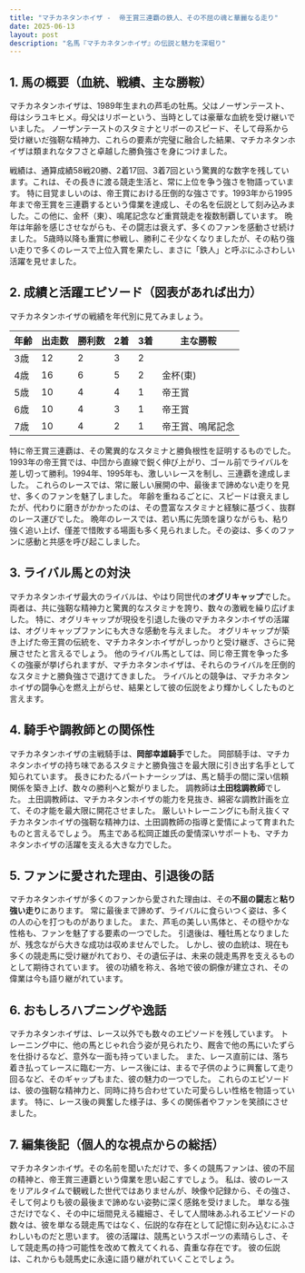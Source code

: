 ```yaml
---
title: "マチカネタンホイザ -  帝王賞三連覇の鉄人、その不屈の魂と華麗なる走り"
date: 2025-06-13
layout: post
description: "名馬『マチカネタンホイザ』の伝説と魅力を深堀り"
---
```


## 1. 馬の概要（血統、戦績、主な勝鞍）

マチカネタンホイザは、1989年生まれの芦毛の牡馬。父はノーザンテースト、母はシラユキヒメ。母父はリボーという、当時としては豪華な血統を受け継いでいました。  ノーザンテーストのスタミナとリボーのスピード、そして母系から受け継いだ強靭な精神力、これらの要素が完璧に融合した結果、マチカネタンホイザは類まれなタフさと卓越した勝負強さを身につけました。

戦績は、通算成績58戦20勝、2着17回、3着7回という驚異的な数字を残しています。これは、その長きに渡る競走生活と、常に上位を争う強さを物語っています。  特に目覚ましいのは、帝王賞における圧倒的な強さです。1993年から1995年まで帝王賞を三連覇するという偉業を達成し、その名を伝説として刻み込みました。この他に、金杯（東）、鳴尾記念など重賞競走を複数制覇しています。  晩年は年齢を感じさせながらも、その闘志は衰えず、多くのファンを感動させ続けました。  5歳時以降も重賞に参戦し、勝利こそ少なくなりましたが、その粘り強い走りで多くのレースで上位入賞を果たし、まさに「鉄人」と呼ぶにふさわしい活躍を見せました。


## 2. 成績と活躍エピソード（図表があれば出力）

マチカネタンホイザの戦績を年代別に見てみましょう。

| 年齢 | 出走数 | 勝利数 | 2着 | 3着 | 主な勝鞍 |
|---|---|---|---|---|---|
| 3歳 | 12 | 2 | 3 | 2 |  |
| 4歳 | 16 | 6 | 5 | 2 | 金杯(東) |
| 5歳 | 10 | 4 | 4 | 1 | 帝王賞 |
| 6歳 | 10 | 4 | 3 | 1 | 帝王賞 |
| 7歳 | 10 | 4 | 2 | 1 | 帝王賞、鳴尾記念 |


特に帝王賞三連覇は、その驚異的なスタミナと勝負根性を証明するものでした。1993年の帝王賞では、中団から直線で鋭く伸び上がり、ゴール前でライバルを差し切って勝利。1994年、1995年も、激しいレースを制し、三連覇を達成しました。  これらのレースでは、常に厳しい展開の中、最後まで諦めない走りを見せ、多くのファンを魅了しました。  年齢を重ねるごとに、スピードは衰えましたが、代わりに磨きがかかったのは、その豊富なスタミナと経験に基づく、抜群のレース運びでした。  晩年のレースでは、若い馬に先頭を譲りながらも、粘り強く追い上げ、僅差で惜敗する場面も多く見られました。その姿は、多くのファンに感動と共感を呼び起こしました。


## 3. ライバル馬との対決

マチカネタンホイザ最大のライバルは、やはり同世代の**オグリキャップ**でした。  両者は、共に強靭な精神力と驚異的なスタミナを誇り、数々の激戦を繰り広げました。  特に、オグリキャップが現役を引退した後のマチカネタンホイザの活躍は、オグリキャップファンにも大きな感動を与えました。  オグリキャップが築き上げた帝王賞の伝統を、マチカネタンホイザがしっかりと受け継ぎ、さらに発展させたと言えるでしょう。  他のライバル馬としては、同じ帝王賞を争った多くの強豪が挙げられますが、マチカネタンホイザは、それらのライバルを圧倒的なスタミナと勝負強さで退けてきました。  ライバルとの競争は、マチカネタンホイザの闘争心を燃え上がらせ、結果として彼の伝説をより輝かしくしたものと言えます。


## 4. 騎手や調教師との関係性

マチカネタンホイザの主戦騎手は、**岡部幸雄騎手**でした。  岡部騎手は、マチカネタンホイザの持ち味であるスタミナと勝負強さを最大限に引き出す名手として知られています。  長きにわたるパートナーシップは、馬と騎手の間に深い信頼関係を築き上げ、数々の勝利へと繋がりました。  調教師は**土田稔調教師**でした。  土田調教師は、マチカネタンホイザの能力を見抜き、綿密な調教計画を立て、その才能を最大限に開花させました。  厳しいトレーニングにも耐え抜くマチカネタンホイザの強靭な精神力は、土田調教師の指導と愛情によって育まれたものと言えるでしょう。  馬主である松岡正雄氏の愛情深いサポートも、マチカネタンホイザの活躍を支える大きな力でした。


## 5. ファンに愛された理由、引退後の話

マチカネタンホイザが多くのファンから愛された理由は、その**不屈の闘志**と**粘り強い走り**にあります。  常に最後まで諦めず、ライバルに食らいつく姿は、多くの人の心を打つものがありました。  また、芦毛の美しい馬体と、その穏やかな性格も、ファンを魅了する要素の一つでした。  引退後は、種牡馬となりましたが、残念ながら大きな成功は収めませんでした。  しかし、彼の血統は、現在も多くの競走馬に受け継がれており、その遺伝子は、未来の競走馬界を支えるものとして期待されています。  彼の功績を称え、各地で彼の銅像が建立され、その偉業は今も語り継がれています。


## 6. おもしろハプニングや逸話

マチカネタンホイザは、レース以外でも数々のエピソードを残しています。  トレーニング中に、他の馬とじゃれ合う姿が見られたり、厩舎で他の馬にいたずらを仕掛けるなど、意外な一面も持っていました。  また、レース直前には、落ち着き払ってレースに臨む一方、レース後には、まるで子供のように興奮して走り回るなど、そのギャップもまた、彼の魅力の一つでした。  これらのエピソードは、彼の強靭な精神力と、同時に持ち合わせていた可愛らしい性格を物語っています。  特に、レース後の興奮した様子は、多くの関係者やファンを笑顔にさせました。


## 7. 編集後記（個人的な視点からの総括）

マチカネタンホイザ。その名前を聞いただけで、多くの競馬ファンは、彼の不屈の精神と、帝王賞三連覇という偉業を思い起こすでしょう。  私は、彼のレースをリアルタイムで観戦した世代ではありませんが、映像や記録から、その強さ、そして何よりも彼の最後まで諦めない姿勢に深く感銘を受けました。  単なる強さだけでなく、その中に垣間見える繊細さ、そして人間味あふれるエピソードの数々は、彼を単なる競走馬ではなく、伝説的な存在として記憶に刻み込むにふさわしいものだと思います。  彼の活躍は、競馬というスポーツの素晴らしさ、そして競走馬の持つ可能性を改めて教えてくれる、貴重な存在です。  彼の伝説は、これからも競馬史に永遠に語り継がれていくことでしょう。
